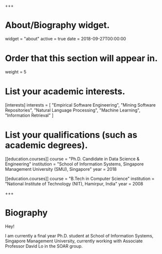 +++
# About/Biography widget.
widget = "about"
active = true
date = 2018-09-27T00:00:00

# Order that this section will appear in.
weight = 5

# List your academic interests.
[interests]
  interests = [
    "Empirical Software Engineering",
    "Mining Software Repositories",
    "Natural Language Processing",
    "Machine Learning",
    "Information Retrieval"
      ]

# List your qualifications (such as academic degrees).
[[education.courses]]
  course = "Ph.D. Candidate in Data Science & Engineering"
  institution = "School of Information Systems, Singapore Management University (SMU), Singapore"
  year = 2018

[[education.courses]]
  course = "B.Tech in Computer Science"
  institution = "National Institute of Technology (NIT), Hamirpur, India"
  year = 2008
 
+++

# Biography

Hey!

I am currently a final year Ph.D. student at School of Information Systems, Singapore Management University, currently working with Associate Professor David Lo in the SOAR group.
